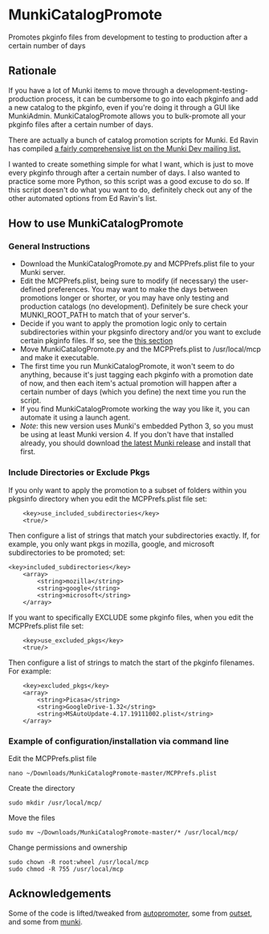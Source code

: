 # MunkiCatalogPromote
Promotes pkginfo files from development to testing to production after a certain number of days

## Rationale
If you have a lot of Munki items to move through a development-testing-production process, it can be cumbersome to go into each pkginfo and add a new catalog to the pkginfo, even if you're doing it through a GUI like MunkiAdmin. MunkiCatalogPromote allows you to bulk-promote all your pkginfo files after a certain number of days.

There are actually a bunch of catalog promotion scripts for Munki. Ed Ravin has compiled [a fairly comprehensive list on the Munki Dev mailing list.](https://groups.google.com/d/msg/munki-dev/w5fAMwzeMmM/s_-ri2nGAgAJ)

I wanted to create something simple for what I want, which is just to move every pkginfo through after a certain number of days. I also wanted to practice some more Python, so this script was a good excuse to do so. If this script doesn't do what you want to do, definitely check out any of the other automated options from Ed Ravin's list.

## How to use MunkiCatalogPromote
### General Instructions
- Download the MunkiCatalogPromote.py and MCPPrefs.plist file to your Munki server.
- Edit the MCPPrefs.plist, being sure to modify (if necessary) the user-defined preferences. You may want to make the days between promotions longer or shorter, or you may have only testing and production catalogs (no development). Definitely be sure check your MUNKI_ROOT_PATH to match that of your server's.
- Decide if you want to apply the promotion logic only to certain subdirectories within your pkgsinfo directory and/or you want to exclude certain pkginfo files. If so, see the [this section](#Include-Directories-or-Exclude-Pkgs)
- Move MunkiCatalogPromote.py and the MCPPrefs.plist to /usr/local/mcp and make it executable.
- The first time you run MunkiCatalogPromote, it won't seem to do anything, because it's just tagging each pkginfo with a promotion date of now, and then each item's actual promotion will happen after a certain number of days (which you define) the next time you run the script.
- If you find MunkiCatalogPromote working the way you like it, you can automate it using a launch agent.
- *Note*: this new version uses Munki's embedded Python 3, so you must be using at least Munki version 4. If you don't have that installed already, you should download [the latest Munki release](https://github.com/munki/munki/releases/latest) and install that first.

### Include Directories or Exclude Pkgs
If you only want to apply the promotion to a subset of folders within you pkgsinfo directory when you edit the MCPPrefs.plist file set:
```
	<key>use_included_subdirectories</key>
	<true/>
```
Then configure a list of strings that match your subdirectories exactly.  If, for example, you only want pkgs in mozilla, google, and microsoft subdirectories to be promoted; set:
```
<key>included_subdirectories</key>
	<array>
		<string>mozilla</string>
		<string>google</string>
		<string>microsoft</string>
	</array>
```
If you want to specifically EXCLUDE some pkginfo files, when you edit the MCPPrefs.plist file set:
```
	<key>use_excluded_pkgs</key>
	<true/>
```
Then configure a list of strings to match the start of the pkginfo filenames. For example:
```
	<key>excluded_pkgs</key>
	<array>
		<string>Picasa</string>
		<string>GoogleDrive-1.32</string>
		<string>MSAutoUpdate-4.17.19111002.plist</string>
	</array>
```


### Example of configuration/installation via command line
Edit the MCPPrefs.plist file
```
nano ~/Downloads/MunkiCatalogPromote-master/MCPPrefs.plist
```

Create the directory
```
sudo mkdir /usr/local/mcp/
```

Move the files
```
sudo mv ~/Downloads/MunkiCatalogPromote-master/* /usr/local/mcp/
```

Change permissions and ownership
```
sudo chown -R root:wheel /usr/local/mcp
sudo chmod -R 755 /usr/local/mcp
```

## Acknowledgements
Some of the code is lifted/tweaked from [autopromoter](https://github.com/jessepeterson/autopromoter), some from [outset](https://github.com/chilcote/outset/), and some from [munki](https://github.com/munki/munki).
